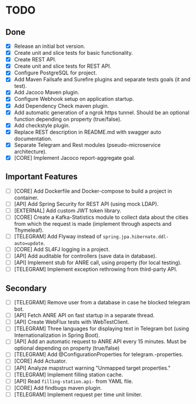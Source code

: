 # TODO

## Done

- [X] Release an initial bot version.
- [X] Create unit and slice tests for basic functionality.
- [X] Create REST API.
- [X] Create unit and slice tests for REST API.
- [X] Configure PostgreSQL for project.
- [X] Add Maven Failsafe and Surefire plugins and separate tests goals (it and test).
- [X] Add Jacoco Maven plugin.
- [X] Configure Webhook setup on application startup.
- [X] Add Dependency Check maven plugin.
- [X] Add automatic generation of a ngrok https tunnel. Should be an optional function depending on property (true/false).
- [X] Add checkstyle plugin.
- [X] Replace REST description in README.md with swagger auto documentation.
- [X] Separate Telegram and Rest modules (pseudo-microservice architecture).
- [X] [CORE] Implement Jacoco report-aggregate goal.

## Important Features

- [ ] [CORE] Add Dockerfile and Docker-compose to build a project in container.
- [ ] [API] Add Spring Security for REST API (using mock LDAP).
- [ ] [EXTERNAL] Add custom JWT token library.
- [ ] [CORE] Create a Kafka-Statistics module to collect data about the cities from which the request is made (implement through
  aspects and Thymeleaf).
- [ ] [TELEGRAM] Add Flyway instead of `spring.jpa.hibernate.ddl-auto=update`.
- [ ] [CORE] Add SL4FJ logging in a project.
- [ ] [API] Add auditable for controllers (save data in database).
- [ ] [API] Implement stub for ANRE call, using property (for local testing).
- [ ] [TELEGRAM] Implement exception rethrowing from third-party API.

## Secondary

- [ ] [TELEGRAM] Remove user from a database in case he blocked telegram bot.
- [ ] [API] Fetch ANRE API on fast startup in a separate thread.
- [ ] [API] Create WebFlux tests with WebTestClient.
- [ ] [TELEGRAM] Three languages for displaying text in Telegram bot (using Internationalization in Spring Boot).
- [ ] [API] Add an automatic request to ANRE API every 15 minutes. Must be optional depending on property (true/false)
- [ ] [TELEGRAM] Add @ConfigurationProperties for telegram.-properties.
- [ ] [CORE] Add Actuator.
- [ ] [API] Analyze mapstruct warning "Unmapped target properties."
- [ ] [TELEGRAM] Implement filling station cache.
- [ ] [API] Read `filling-station.api-` from YAML file.
- [ ] [CORE] Add findbugs maven plugin.
- [ ] [TELEGRAM] Implement request per time unit limiter.